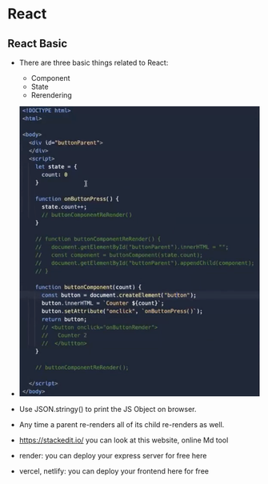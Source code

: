 # React

## React Basic

- There are three basic things related to React:
  - Component
  - State
  - Rerendering
- ![alt text](image.png)
- Use JSON.stringy() to print the JS Object on browser.
- Any time a parent re-renders all of its child re-renders as well.
- https://stackedit.io/ you can look at this website, online Md tool

- render: you can deploy your express server for free here
- vercel, netlify: you can deploy your frontend here for free
